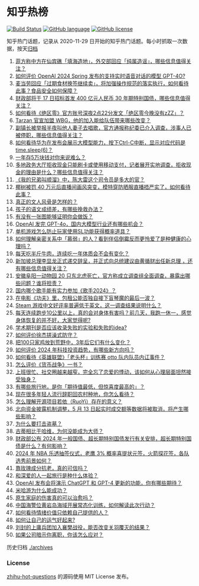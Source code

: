 # 知乎热榜
[![Build Status](https://github.com/ToWeLong/zhihu-hot-questions/workflows/CI/badge.svg)](https://github.com/ToWeLong/zhihu-hot-questions/actions)
[![GitHub language](https://img.shields.io/badge/language-golang-orange.svg)](https://golang.org/)
[![GitHub license](https://img.shields.io/github/license/ToWeLong/zhihu-hot-questions)](https://github.com/ToWeLong/zhihu-hot-questions/blob/main/LICENSE)

知乎热门话题，记录从 2020-11-29 日开始的知乎热门话题。每小时抓取一次数据，按天[归档](./archives)

<!-- BEGIN -->

1. [菲方称中方在仙宾礁「填海造地」，外交部回应「纯属造谣」，哪些信息值得关注？](https://www.zhihu.com/question/655882632)
1. [如何评价 OpenAI 2024 Spring 发布的支持实时语音对话的模型 GPT-4O?](https://www.zhihu.com/question/655916303)
1. [麦当劳回应「过期食材换签继续卖」，将加强操作规范的落实执行，如何看待此事？食品安全如何保障？](https://www.zhihu.com/question/655842171)
1. [财政部将于 17 日招标首发 400 亿元人民币 30 年期特别国债，哪些信息值得关注？](https://www.zhihu.com/question/655852253)
1. [如何看待《绝区零》官方账号深夜2点22分发文「绝区零今晚没有zZZ」？](https://www.zhihu.com/question/655917605)
1. [Tarzan 官宣加盟 WBG，他的加入能给队伍带来哪些改变？](https://www.zhihu.com/question/655881737)
1. [副镇长被举报半夜叫他人妻子去唱歌，官方通报称纪委已介入调查，涉事人已被停职，哪些信息值得关注？](https://www.zhihu.com/question/655881148)
1. [如何看待华为在发布会展示大模型能力，按下Ctrl-C中断，显示对应代码是time.sleep(6)？](https://www.zhihu.com/question/655565411)
1. [一年存5万块钱对你来说难么？](https://www.zhihu.com/question/655497715)
1. [多地政务大厅拒收现金只能刷卡或使用移动支付，记者展开实地调查，拒收现金的理由是什么？哪些信息值得关注？](https://www.zhihu.com/question/655877042)
1. [《我的兄弟叫顺溜》中，陈大雷这个司令员是多大的官？](https://www.zhihu.com/question/501320918)
1. [椰树被罚 40 万元后直播间画风突变，模特穿防晒服直播捂严实了，如何看待此事？](https://www.zhihu.com/question/655841501)
1. [真正的文人风骨是怎样的？](https://www.zhihu.com/question/560396374)
1. [孩子的语文成绩差，有哪些挽救办法？](https://www.zhihu.com/question/655587386)
1. [有没有一张图能够证明你会做饭？](https://www.zhihu.com/question/640840313)
1. [OpenAI 发完 GPT-4o，国内大模型行业还有哪些机会？](https://www.zhihu.com/question/655916551)
1. [单机游戏怎么防止玩家使用SL功能获得概率道具？](https://www.zhihu.com/question/655712619)
1. [如何理解亲密关系中「慕弱」的人？看到伴侣倒霉反而更怜爱了是种健康的心理吗？](https://www.zhihu.com/question/655377102)
1. [每天吃半斤牛肉，连续吃一年体质会不会有变化？](https://www.zhihu.com/question/64085283)
1. [新加坡总理李显龙正式递交辞呈，并正式向总统建议由黄循财出任新总理 ，还有哪些信息值得关注？](https://www.zhihu.com/question/655888313)
1. [安徽阜阳一动物园 20 只东北虎死亡，官方称成立调查组全面调查，暴露出哪些问题？谁将担责？](https://www.zhihu.com/question/655846164)
1. [国内哪个歌手能有实力参加《歌手2024》？](https://www.zhihu.com/question/655676132)
1. [在电影《功夫》里，包租公能否独自接下盲琴魔的最后一波？](https://www.zhihu.com/question/457665962)
1. [Steam 游戏中文好评率普遍低于英文，这一调查结果说明什么？](https://www.zhihu.com/question/654695098)
1. [每天连续跑步10公里以上，真的会对身体有害吗？前几天，我跑一休一，感觉身体恢复的并不好，大家觉得呢?](https://www.zhihu.com/question/655533901)
1. [学术期刊是否应该收录失败的实验和失败的idea?](https://www.zhihu.com/question/655755843)
1. [如何评价徐杰搓澡式防守？](https://www.zhihu.com/question/655505356)
1. [把100只家鸡放到荒野中，3年后它们有什么变化？](https://www.zhihu.com/question/434124471)
1. [如何评价 2024 年科技投资趋势，有哪些新方向吗？](https://www.zhihu.com/question/655559279)
1. [如何看待《英雄联盟》「老头杯」训练赛 otto 队内队员内讧事件？](https://www.zhihu.com/question/655808809)
1. [怎么评价《货币战争》一书？](https://www.zhihu.com/question/21309716)
1. [上班很忙、社交圈越来越窄，完全忘了恋爱的悸动，该如何从心理层面坦然接受独身？](https://www.zhihu.com/question/655377129)
1. [有哪些旅行地，是你「期待值最低，但惊喜度最高的」？](https://www.zhihu.com/question/655140390)
1. [现在很多年轻人流行辞职回农村种地，你怎么看待？](https://www.zhihu.com/question/655802225)
1. [怎么理解开源项目若依（RuoYi）存在的意义？](https://www.zhihu.com/question/611910819)
1. [北向资金披露机制调整，5 月 13 日起实时成交额等数据将被取消，将产生哪些影响？](https://www.zhihu.com/question/655849122)
1. [为什么要打击盗墓？](https://www.zhihu.com/question/655814393)
1. [古蒂相比于哈维，为何没能成为大师？](https://www.zhihu.com/question/324379495)
1. [财政部公布 2024 年一般国债、超长期特别国债发行有关安排，超长期特别国债是什么？有何影响？](https://www.zhihu.com/question/655873570)
1. [2024 年 NBA 乐透抽签仪式，老鹰 3% 概率喜提状元签，火箭探花签，各队选秀前景如何？](https://www.zhihu.com/question/655838262)
1. [靠玫瑰成分抗老，真的可信吗？](https://www.zhihu.com/question/574763161)
1. [和深爱的人一起旅行是种什么体验？](https://www.zhihu.com/question/655338213)
1. [OpenAI 发布会将演示 ChatGPT 和 GPT-4 更新的功能，你有哪些期待？](https://www.zhihu.com/question/655886204)
1. [米哈游为什么能成功？](https://www.zhihu.com/question/655276659)
1. [原生家庭的伤害真的可以治愈吗？](https://www.zhihu.com/question/654160644)
1. [中国海警位黄岩岛海域开展常态化训练，如何解读此次行动？](https://www.zhihu.com/question/655869877)
1. [如何看待情绪价值只依赖自己提供的人？](https://www.zhihu.com/question/655810315)
1. [如何让自己的运气好起来?](https://www.zhihu.com/question/646353836)
1. [刘封的上庸兵团加入襄樊战役，能否改变关羽覆灭的结果？](https://www.zhihu.com/question/655676093)
1. [如果公司暗示你离职，你该怎么应对？](https://www.zhihu.com/question/655777635)

<!-- END -->

历史归档 [./archives](./archives)


### License
[zhihu-hot-questions](https://github.com/towelong/zhihu-hot-questions) 的源码使用 MIT License 发布。